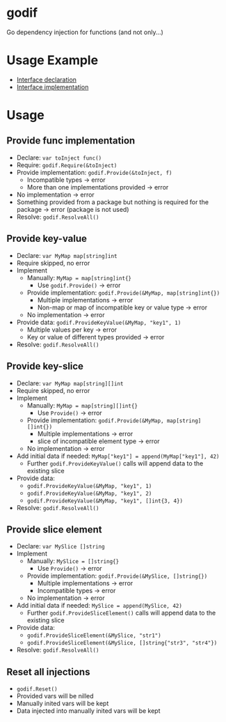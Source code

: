 # godif

Go dependency injection for functions (and not only...)

# Usage Example

-  [Interface declaration](iservices/README.md)
-  [Interface implementation](services/declare.go)

# Usage

## Provide func implementation

- Declare: `var toInject func()`
- Require: `godif.Require(&toInject)`
- Provide implementation: `godif.Provide(&toInject, f)`
  - Incompatible types -> error
  - More than one implementations provided -> error
- No implementation -> error
- Something provided from a package but nothing is required for the package -> error (package is not used)
- Resolve: `godif.ResolveAll()`

## Provide key-value

- Declare: `var MyMap map[string]int`
- Require skipped, no error
- Implement
  - Manually: `MyMap = map[string]int{}`
    - Use `godif.Provide()` -> error
  - Provide implementation: `godif.Provide(&MyMap, map[string]int{})`
    - Multiple implementations -> error
    - Non-map or map of incompatible key or value type -> error
  - No implementation -> error
- Provide data: `godif.ProvideKeyValue(&MyMap, "key1", 1)`
  - Multiple values per key -> error
  - Key or value of different types provided -> error
- Resolve: `godif.ResolveAll()`


## Provide key-slice

- Declare: `var MyMap map[string][]int`
- Require skipped, no error
- Implement
  - Manually: `MyMap = map[string][]int{}`
    - Use `Provide()` -> error
  - Provide implementation: `godif.Provide(&MyMap, map[string][]int{})`
    - Multiple implementations -> error
    - slice of incompatible element type -> error
  - No implementation -> error
- Add initial data if needed: `MyMap["key1"] = append(MyMap["key1"], 42)`
  - Further `godif.ProvideKeyValue()` calls will append data to the existing slice
- Provide data: 
  - `godif.ProvideKeyValue(&MyMap, "key1", 1)`
  - `godif.ProvideKeyValue(&MyMap, "key1", 2)`
  - `godif.ProvideKeyValue(&MyMap, "key1", []int{3, 4})`
- Resolve: `godif.ResolveAll()`

## Provide slice element

- Declare: `var MySlice []string`
- Implement
  - Manually: `MySlice = []string{}`
    - Use `Provide()` -> error
  - Provide implementation: `godif.Provide(&MySlice, []string{})`
    - Multiple implementations -> error
    - Incompatible types -> error
  - No implementation -> error
- Add initial data if needed: `MySlice = append(MySlice, 42)`
  - Further `godif.ProvideSliceElement()` calls will append data to the existing slice
- Provide data: 
  - `godif.ProvideSliceElement(&MySlice, "str1")`
  - `godif.ProvideSliceElement(&MySlice, []string{"str3", "str4"})`
- Resolve: `godif.ResolveAll()`

## Reset all injections
- `godif.Reset()`
- Provided vars will be nilled
- Manually inited vars will be kept
- Data injected into manually inited vars will be kept